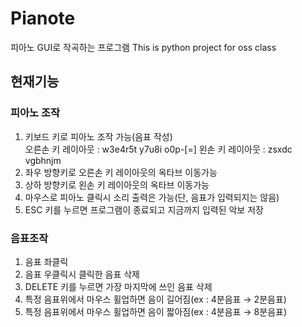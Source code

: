 # **Pianote**
피아노 GUI로 작곡하는 프로그램
This is python project for oss class

## 현재기능

### 피아노 조작

1. 키보드 키로 피아노 조작 가능(음표 작성)  
오른손 키 레이아웃 : w3e4r5t y7u8i o0p-[=]
왼손 키 레이아웃 : zsxdc vgbhnjm
1. 좌우 방향키로 오른손 키 레이아웃의 옥타브 이동가능
1. 상하 방향키로 왼손 키 레이아웃의 옥타브 이동가능
1. 마우스로 피아노 클릭시 소리 출력은 가능(단, 음표가 입력되지는 않음)
1. ESC 키를 누르면 프로그램이 종료되고 지금까지 입력된 악보 저장

### 음표조작

1. 음표 좌클릭
1. 음표 우클릭시 클릭한 음표 삭제
1. DELETE 키를 누르면 가장 마지막에 쓰인 음표 삭제
1. 특정 음표위에서 마우스 휠업하면 음이 길어짐(ex : 4분음표 → 2분음표)
1. 특정 음표위에서 마우스 휠업하면 음이 짧아짐(ex : 4분음표 → 8분음표)
